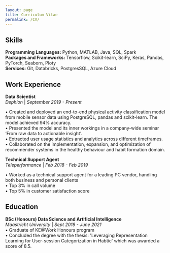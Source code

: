 ```yaml
---
layout: page
title: Curriculum Vitae
permalink: /CV/
---
```



## Skills
**Programming Languages:** Python, MATLAB, Java, SQL, Spark \
**Packages and Frameworks:** Tensorflow, Scikit-learn, SciPy, Keras, Pandas, PyTorch, Seaborn, Ploty \
**Services:** Git, Databricks, PostgresSQL, Azure Cloud 



## Work Experience

**Data Scientist**                                        
*Dephion* | *September 2019 - Present*

• Created and deployed an end-to-end physical activity classification model from mobile sensor data using 
PostgreSQL, pandas and scikit-learn. The model achieved 94% accuracy. \
• Presented the model and its inner workings in a company-wide seminar ‘From raw data to actionable insight’. \
• Extracted user usage statistics and analytics across different timeframes. \
• Collaborated on the implementation, expansion, and optimization of recommender systems in the healthy
behaviour and habit formation domain. 

**Technical Support Agent** \
*Teleperformance* | *Feb 2018 - Feb 2019*

• Worked as a technical support agent for a leading PC vendor, handling both business and personal clients \
• Top 3% in call volume \
• Top 5% in customer satisfaction score

## Education
**BSc (Honours) Data Science and Artificial Intelligence**   \
 *Maastricht University* | *Sept 2018 - June 2021* \
• Graduate of KE@Work Honours program \
• Concluded the degree with the thesis: 'Leveraging Representation Learning for User-session Categorization in Habtic' which was awarded a score of 8.5. 

